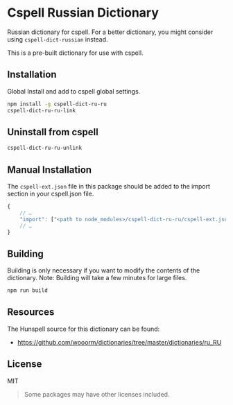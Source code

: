 # Cspell Russian Dictionary

Russian dictionary for cspell.
For a better dictionary, you might consider using `cspell-dict-russian` instead.

This is a pre-built dictionary for use with cspell.

## Installation

Global Install and add to cspell global settings.

```sh
npm install -g cspell-dict-ru-ru
cspell-dict-ru-ru-link
```

## Uninstall from cspell

```sh
cspell-dict-ru-ru-unlink
```

## Manual Installation

The `cspell-ext.json` file in this package should be added to the import section in your cspell.json file.

```javascript
{
    // …
    "import": ["<path to node_modules>/cspell-dict-ru-ru/cspell-ext.json"],
    // …
}
```

## Building

Building is only necessary if you want to modify the contents of the dictionary.  Note: Building will take a few minutes for large files.

```sh
npm run build
```

## Resources

The Hunspell source for this dictionary can be found:

* https://github.com/wooorm/dictionaries/tree/master/dictionaries/ru_RU

## License

MIT
> Some packages may have other licenses included.
